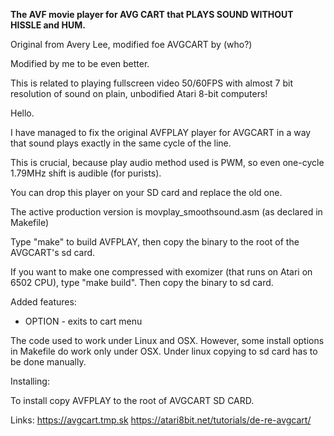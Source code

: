**The AVF movie player for AVG CART that PLAYS SOUND WITHOUT HISSLE and HUM.**

Original from Avery Lee, modified foe AVGCART by (who?)

Modified by me to be even better.

This is related to playing fullscreen video 50/60FPS with almost 7 bit resolution of sound on plain, unbodified Atari 8-bit computers!


Hello.

I have managed to fix the original AVFPLAY player for AVGCART in a way that sound plays exactly in the same cycle of the line.

This is crucial, because play audio method used is PWM, so even one-cycle 1.79MHz shift is audible (for purists).

You can drop this player on your SD card and replace the old one.

The active production version is movplay_smoothsound.asm (as declared in Makefile)

Type "make" to build AVFPLAY, then copy the binary to the root of the AVGCART's sd card.

If you want to make one compressed with exomizer (that runs on Atari on 6502 CPU), type "make build".
Then copy the binary to sd card.

Added features:

- OPTION - exits to cart menu

The code used to work under Linux and OSX. However, some install options in Makefile do work only under OSX. Under linux copying to sd card has to be done manually.

Installing:

To install copy AVFPLAY to the root of AVGCART SD CARD.

Links:
https://avgcart.tmp.sk
https://atari8bit.net/tutorials/de-re-avgcart/

